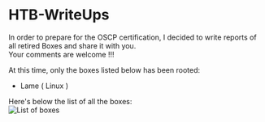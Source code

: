 # HTB-WriteUps


In order to prepare for the OSCP certification, I decided to write reports of all retired Boxes and share it with you. <br>
Your comments are welcome !!!


At this time, only the boxes listed below has been rooted:
- Lame ( Linux )

Here's below the list of all the boxes:<br>
![List of boxes](https://i.redd.it/sj5beq6ejld21.jpg)
